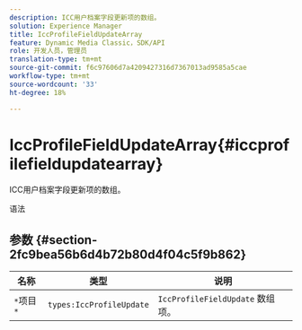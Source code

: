 ```yaml
---
description: ICC用户档案字段更新项的数组。
solution: Experience Manager
title: IccProfileFieldUpdateArray
feature: Dynamic Media Classic，SDK/API
role: 开发人员，管理员
translation-type: tm+mt
source-git-commit: f6c97606d7a4209427316d7367013ad9585a5cae
workflow-type: tm+mt
source-wordcount: '33'
ht-degree: 18%

---
```



# IccProfileFieldUpdateArray{#iccprofilefieldupdatearray}

ICC用户档案字段更新项的数组。

语法

## 参数 {#section-2fc9bea56b6d4b72b80d4f04c5f9b862}

| 名称 | 类型 | 说明 |
|---|---|---|
| `*`项目`*` | `types:IccProfileUpdate` | `IccProfileFieldUpdate` 数组项。 |

